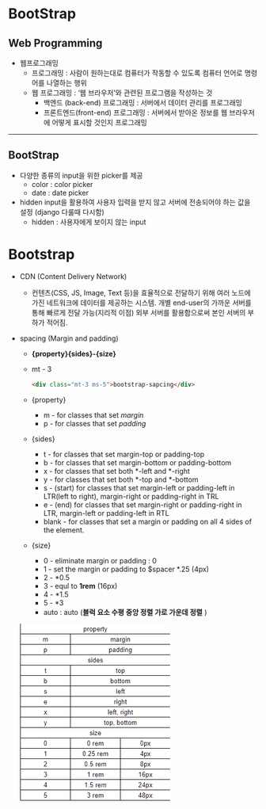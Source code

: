 <h1>
    BootStrap
</h1>


<h2>
    Web Programming
</h2>

* 웹프로그래밍
  * 프로그래밍 : 사람이 원하는대로 컴퓨터가 작동할 수 있도록 컴퓨터 언어로 명령어를 나열하는 행위
  * 웹 프로그래밍 : ‘웹 브라우저’와 관련된 프로그램을 작성하는 것
    * 백엔드 (back-end) 프로그래밍 : 서버에서 데이터 관리를 프로그래밍 
    * 프론트엔드(front-end) 프로그래밍 : 서버에서 받아온 정보를 웹 브라우저에 어떻게 표시할 것인지 프로그래밍

***

<h2>
    BootStrap
</h2>

- 다양한 종류의 input을 위한 picker를 제공
  - color : color picker
  - date : date picker
- hidden input을 활용하여 사용자 입력을 받지 않고 서버에 전송되어야 하는 값을 설정 (django 다룰때 다시함)
  - hidden : 사용자에게 보이지 않는 input

# Bootstrap

- CDN (Content Delivery Network)

  - 컨텐츠(CSS, JS, Image, Text 등)을 효율적으로 전달하기 위해 여러 노드에 가진 네트워크에 데이터를 제공하는 시스템. 개별 end-user의 가까운 서버를 통해 빠르게 전달 가능(지리적 이점) 외부 서버를 활용함으로써 본인 서버의 부하가 적어짐.

- spacing (Margin and padding)

  - **{property}{sides}-{size}**

  - mt - 3

    ```html
    <div class="mt-3 ms-5">bootstrap-sapcing</div>
    ```

  - {property}
    - m - for classes that set *margin*
    - p - for classes that set *padding*
  - {sides}
    - t - for classes that set margin-top or padding-top
    - b - for classes that set margin-bottom or padding-bottom
    - x - for classes that set both *-left and *-right
    - y - for classes that set both *-top and *-bottom
    - s - (start) for classes that set margin-left or padding-left in LTR(left to right), margin-right or padding-right in TRL
    - e - (end) for classes that set margin-right or padding-right in LTR, margin-left or padding-left in RTL
    - blank - for classes that set a margin or padding on all 4 sides of the element.
  - {size}
    - 0 - eliminate margin or padding : 0
    - 1 - set the margin or padding to $spacer *.25 (4px)
    - 2 - *0.5
    - 3 - equl to **1rem** (16px)
    - 4 - *1.5
    - 5 - *3
    - auto : auto (**블럭 요소 수평 중앙 정렬 가로 가운데 정렬** )

  ![Bootstrap](./bootstrap.png)



